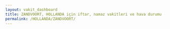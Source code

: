 ```yaml
---
layout: vakit_dashboard
title: ZANDVOORT, HOLLANDA için iftar, namaz vakitleri ve hava durumu - ilçe/eyalet seç
permalink: /HOLLANDA/ZANDVOORT/
---
```


<script type="text/javascript">
  var GLOBAL_COUNTRY = 'HOLLANDA';
  var GLOBAL_CITY = 'ZANDVOORT';
  var GLOBAL_STATE = '';
  var lat = 72;
  var lon = 21;
</script>
